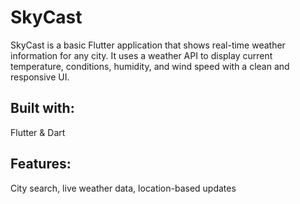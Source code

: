 # SkyCast
SkyCast is a basic Flutter application that shows real-time weather information for any city. It uses a weather API to display current temperature, conditions, humidity, and wind speed with a clean and responsive UI.

## Built with: 
Flutter & Dart

## Features: 
City search, live weather data, location-based updates
